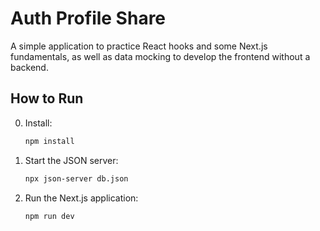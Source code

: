 # Auth Profile Share

A simple application to practice React hooks and some Next.js fundamentals, as well as data mocking to develop the frontend without a backend.

## How to Run

0. Install:
   ```sh
   npm install

1. Start the JSON server:
   ```sh
   npx json-server db.json

2. Run the Next.js application:
   ```sh
   npm run dev

